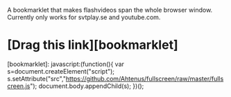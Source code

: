 A bookmarklet that makes flashvideos span the whole browser window.
Currently only works for svtplay.se and youtube.com.

[Drag this link][bookmarklet]
=============================

[bookmarklet]: javascript:(function(){ var s=document.createElement("script"); s.setAttribute("src","https://github.com/Ahtenus/fullscreen/raw/master/fullscreen.js"); document.body.appendChild(s); })(); 
